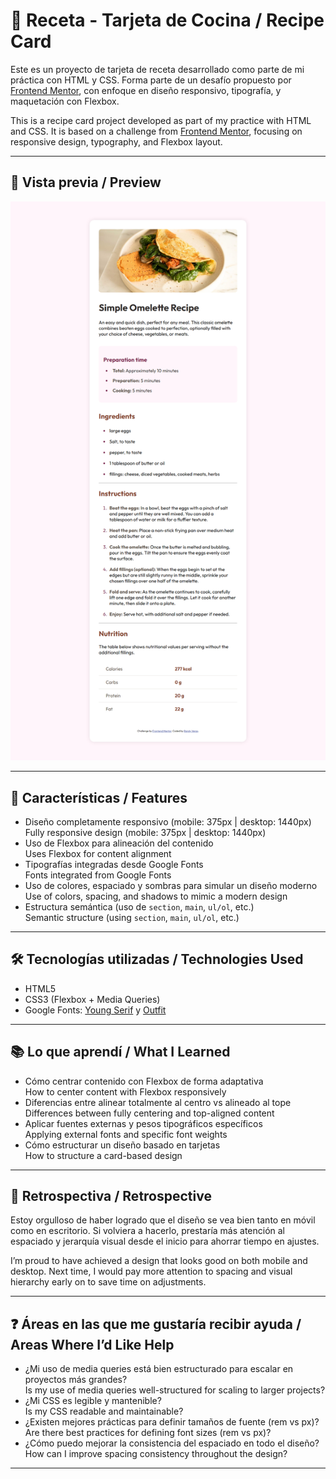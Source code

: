 # 🧁 Receta - Tarjeta de Cocina / Recipe Card

Este es un proyecto de tarjeta de receta desarrollado como parte de mi práctica con HTML y CSS. Forma parte de un desafío propuesto por [Frontend Mentor](https://www.frontendmentor.io/), con enfoque en diseño responsivo, tipografía, y maquetación con Flexbox.

This is a recipe card project developed as part of my practice with HTML and CSS. It is based on a challenge from [Frontend Mentor](https://www.frontendmentor.io/), focusing on responsive design, typography, and Flexbox layout.

---

## 📸 Vista previa / Preview

![Vista previa del proyecto / Project Preview](image-solution.png)

---

## 🚀 Características / Features

- Diseño completamente responsivo (mobile: 375px | desktop: 1440px)  
  Fully responsive design (mobile: 375px | desktop: 1440px)
- Uso de Flexbox para alineación del contenido  
  Uses Flexbox for content alignment
- Tipografías integradas desde Google Fonts  
  Fonts integrated from Google Fonts
- Uso de colores, espaciado y sombras para simular un diseño moderno  
  Use of colors, spacing, and shadows to mimic a modern design
- Estructura semántica (uso de `section`, `main`, `ul/ol`, etc.)  
  Semantic structure (using `section`, `main`, `ul/ol`, etc.)

---

## 🛠️ Tecnologías utilizadas / Technologies Used

- HTML5  
- CSS3 (Flexbox + Media Queries)  
- Google Fonts: [Young Serif](https://fonts.google.com/specimen/Young+Serif) y [Outfit](https://fonts.google.com/specimen/Outfit)  

---

## 📚 Lo que aprendí / What I Learned

- Cómo centrar contenido con Flexbox de forma adaptativa  
  How to center content with Flexbox responsively
- Diferencias entre alinear totalmente al centro vs alineado al tope  
  Differences between fully centering and top-aligned content
- Aplicar fuentes externas y pesos tipográficos específicos  
  Applying external fonts and specific font weights
- Cómo estructurar un diseño basado en tarjetas  
  How to structure a card-based design

---

## 🧠 Retrospectiva / Retrospective

Estoy orgulloso de haber logrado que el diseño se vea bien tanto en móvil como en escritorio. Si volviera a hacerlo, prestaría más atención al espaciado y jerarquía visual desde el inicio para ahorrar tiempo en ajustes.

I’m proud to have achieved a design that looks good on both mobile and desktop. Next time, I would pay more attention to spacing and visual hierarchy early on to save time on adjustments.

---

## ❓ Áreas en las que me gustaría recibir ayuda / Areas Where I’d Like Help

- ¿Mi uso de media queries está bien estructurado para escalar en proyectos más grandes?  
  Is my use of media queries well-structured for scaling to larger projects?
- ¿Mi CSS es legible y mantenible?  
  Is my CSS readable and maintainable?
- ¿Existen mejores prácticas para definir tamaños de fuente (rem vs px)?  
  Are there best practices for defining font sizes (rem vs px)?
- ¿Cómo puedo mejorar la consistencia del espaciado en todo el diseño?  
  How can I improve spacing consistency throughout the design?

---


